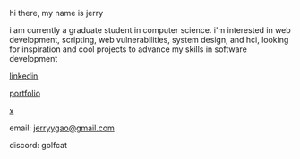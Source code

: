 hi there, my name is jerry

i am currently a graduate student in computer science. i'm interested in web development, scripting, web vulnerabilities, system design, and hci, looking for inspiration and cool projects to advance my skills in software development

[linkedin](https://www.linkedin.com/in/jerryyga0/)

[portfolio](https://www.gjerry.com/)

[x](https://x.com/bourdainish)

email: jerryygao@gmail.com

discord: golfcat


<!---
jjxrry/jjxrry is a ✨ special ✨ repository because its `README.md` (this file) appears on your GitHub profile.
You can click the Preview link to take a look at your changes.
--->
